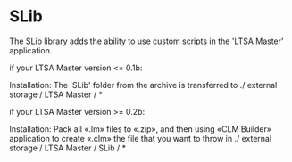 # SLib
The SLib library adds the ability to use custom scripts in the 'LTSA Master' application.

if your LTSA Master version <= 0.1b:

Installation:
The 'SLib' folder from the archive is transferred to ./ external storage / LTSA Master / *

if your LTSA Master version >= 0.2b:

Installation:
Pack all «.lm» files to «.zip», and then using «CLM Builder» application to create «.clm» the file that you want to throw in ./ external storage / LTSA Master / SLib / *

